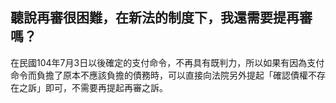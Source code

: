 ## 聽說再審很困難，在新法的制度下，我還需要提再審嗎？

在民國104年7月3日以後確定的支付命令，不再具有既判力，所以如果有因為支付命令而負擔了原本不應該負擔的債務時，可以直接向法院另外提起「確認債權不存在之訴」即可，不需要再提起再審之訴。
